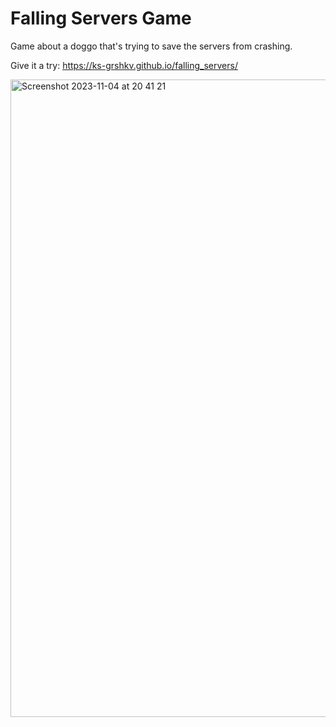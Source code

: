 # Falling Servers Game


Game about a doggo that's trying to save the servers from crashing. 

Give it a try:
https://ks-grshkv.github.io/falling_servers/


<img width="1020" alt="Screenshot 2023-11-04 at 20 41 21" src="https://github.com/ks-grshkv/falling_servers/assets/103319207/0aba437e-d127-4bba-a1bb-0d086416c303">

